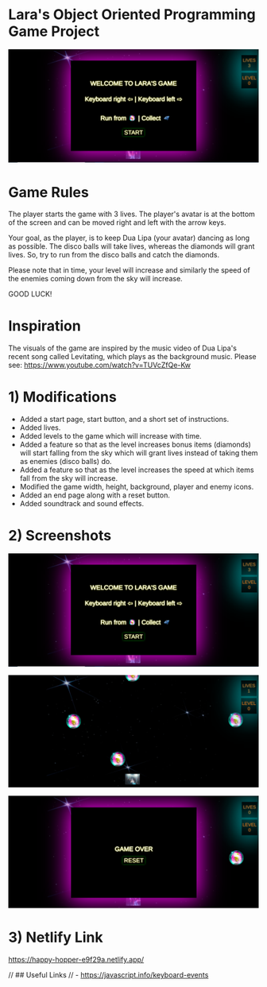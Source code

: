 # Lara's Object Oriented Programming Game Project

<p align="center"><img src="./images/screenshot1.PNG"></p>

# Game Rules 

The player starts the game with 3 lives. The player's avatar is at the bottom of the screen and can be moved right and left with the arrow keys. 

Your goal, as the player, is to keep Dua Lipa (your avatar) dancing as long as possible. 
The disco balls will take lives, whereas the diamonds will grant lives. So, try to run from the disco balls and catch the diamonds. 

Please note that in time, your level will increase and similarly the speed of the enemies coming down from the sky will increase. 

GOOD LUCK! 

# Inspiration 

The visuals of the game are inspired by the music video of Dua Lipa's recent song called Levitating, which plays as the background music. 
Please see: https://www.youtube.com/watch?v=TUVcZfQe-Kw 

# 1) Modifications 
- Added a start page, start button, and a short set of instructions. 
- Added lives. 
- Added levels to the game which will increase with time. 
- Added a feature so that as the level increases bonus items (diamonds) will start falling from the sky which will grant lives instead of taking them as enemies (disco balls) do. 
- Added a feature so that as the level increases the speed at which items fall from the sky  will increase. 
- Modified the game width, height, background, player and enemy icons. 
- Added an end page along with a reset button. 
- Added soundtrack and sound effects. 

# 2) Screenshots 

<p align="center"><img src="./images/screenshot1.PNG"></p>
<p align="center"><img src="./images/screenshot2.PNG"></p>
<p align="center"><img src="./images/screenshot3.PNG"></p>

# 3) Netlify Link 

https://happy-hopper-e9f29a.netlify.app/ 


// ## Useful Links
// - https://javascript.info/keyboard-events
